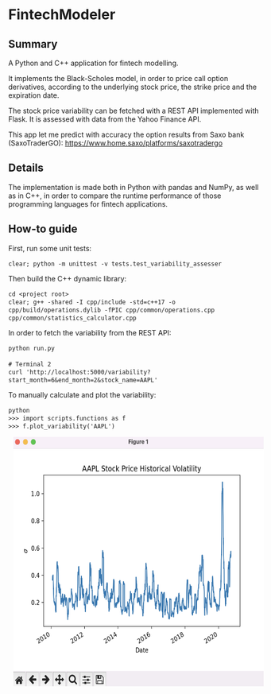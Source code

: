 # FintechModeler

## Summary 

A Python and C++ application for fintech modelling. 

It implements the Black-Scholes model, in order to price call option derivatives, according to the underlying stock price, the strike price and the expiration date. 

The stock price variability can be fetched with a REST API implemented with Flask. It is assessed with data from the Yahoo Finance API. 

This app let me predict with accuracy the option results from Saxo bank (SaxoTraderGO): https://www.home.saxo/platforms/saxotradergo

## Details

The implementation is made both in Python with pandas and NumPy, as well as in C++, in order to compare the runtime performance of those programming languages for fintech applications.

## How-to guide

First, run some unit tests:
```
clear; python -m unittest -v tests.test_variability_assesser
```

Then build the C++ dynamic library:
```
cd <project root>
clear; g++ -shared -I cpp/include -std=c++17 -o cpp/build/operations.dylib -fPIC cpp/common/operations.cpp cpp/common/statistics_calculator.cpp 
```

In order to fetch the variability from the REST API:
```
python run.py

# Terminal 2
curl 'http://localhost:5000/variability?start_month=6&end_month=2&stock_name=AAPL'
```

To manually calculate and plot the variability:
```
python
>>> import scripts.functions as f
>>> f.plot_variability('AAPL')
```

<p float="left">
  <img src="screenshots/screenshot01.png" height ="502" width="590" hspace="10" />
</p>
